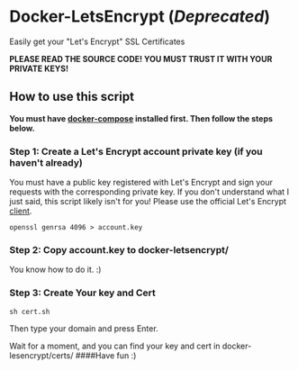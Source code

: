 # Docker-LetsEncrypt (*Deprecated*)

Easily get your "Let's Encrypt" SSL Certificates

**PLEASE READ THE SOURCE CODE! YOU MUST TRUST IT WITH YOUR PRIVATE KEYS!**

## How to use this script
**You must have [docker-compose](https://github.com/docker/compose/blob/master/docs/install.md) installed first. Then follow the steps below.**
### Step 1: Create a Let's Encrypt account private key (if you haven't already)

You must have a public key registered with Let's Encrypt and sign your requests
with the corresponding private key. If you don't understand what I just said,
this script likely isn't for you! Please use the official Let's Encrypt
[client](https://github.com/letsencrypt/letsencrypt).

```
openssl genrsa 4096 > account.key
```
### Step 2: Copy account.key to docker-letsencrypt/
You know how to do it. :)
### Step 3: Create Your key and Cert
```
sh cert.sh
```
Then type your domain and press Enter.

Wait for a moment, and you can find your key and cert in docker-lesencrypt/certs/
####Have fun :)
